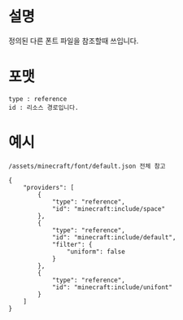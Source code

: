 # 설명
정의된 다른 폰트 파일을 참조할때 쓰입니다.  

# 포맷
```
type : reference
id : 리소스 경로입니다.
```

# 예시
`/assets/minecraft/font/default.json 전체 참고`
```
{
    "providers": [
        {
            "type": "reference",
            "id": "minecraft:include/space"
        },
        {
            "type": "reference",
            "id": "minecraft:include/default",
            "filter": {
                "uniform": false
            }
        },
        {
            "type": "reference",
            "id": "minecraft:include/unifont"
        }
    ]
}
```